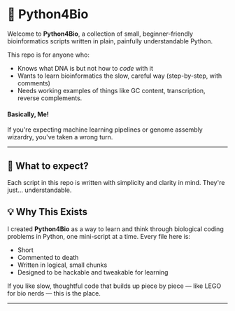 # 🧬 Python4Bio

Welcome to **Python4Bio**, a collection of small, beginner-friendly bioinformatics scripts written in plain, painfully understandable Python.

This repo is for anyone who:
- Knows what DNA is but not how to *code* with it
- Wants to learn bioinformatics the slow, careful way (step-by-step, with comments)
- Needs working examples of things like GC content, transcription, reverse complements.
#### Basically, Me!

If you're expecting machine learning pipelines or genome assembly wizardry, you've taken a wrong turn.

---

## 🧠 What to expect?

Each script in this repo is written with simplicity and clarity in mind. They're just... understandable.


## 💡 Why This Exists

I created **Python4Bio** as a way to learn and think through biological coding problems in Python, one mini-script at a time. Every file here is:
- Short
- Commented to death
- Written in logical, small chunks
- Designed to be hackable and tweakable for learning

If you like slow, thoughtful code that builds up piece by piece — like LEGO for bio nerds — this is the place.

---
